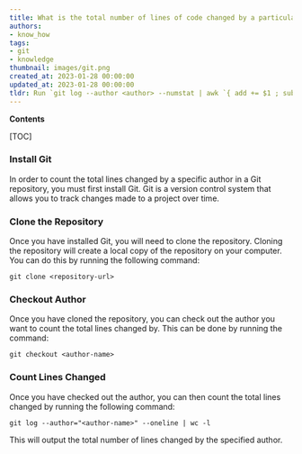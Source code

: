```yaml
---
title: What is the total number of lines of code changed by a particular author in a git repository?
authors:
- know_how
tags:
- git
- knowledge
thumbnail: images/git.png
created_at: 2023-01-28 00:00:00
updated_at: 2023-01-28 00:00:00
tldr: Run `git log --author <author> --numstat | awk `{ add += $1 ; subs += $2 } END { print `added lines ` add `, removed lines ` subs }`` to count total lines changed by a specific author in a Git repository.
---
```


**Contents**

[TOC]

### Install Git

In order to count the total lines changed by a specific author in a Git repository, you must first install Git. Git is a version control system that allows you to track changes made to a project over time.

### Clone the Repository

Once you have installed Git, you will need to clone the repository. Cloning the repository will create a local copy of the repository on your computer. You can do this by running the following command:

`git clone <repository-url>`

### Checkout Author

Once you have cloned the repository, you can check out the author you want to count the total lines changed by. This can be done by running the command:

`git checkout <author-name>`

### Count Lines Changed

Once you have checked out the author, you can then count the total lines changed by running the following command:

`git log --author="<author-name>" --oneline | wc -l`

This will output the total number of lines changed by the specified author.
